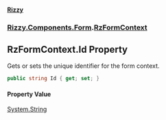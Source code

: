 #### [Rizzy](index 'index')
### [Rizzy.Components.Form](Rizzy.Components.Form 'Rizzy.Components.Form').[RzFormContext](Rizzy.Components.Form.RzFormContext 'Rizzy.Components.Form.RzFormContext')

## RzFormContext.Id Property

Gets or sets the unique identifier for the form context.

```csharp
public string Id { get; set; }
```

#### Property Value
[System.String](https://docs.microsoft.com/en-us/dotnet/api/System.String 'System.String')